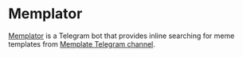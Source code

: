 # Memplator
[Memplator](t.me/memplatorbot) is a Telegram bot that provides inline searching for meme templates from [Memplate Telegram channel](https://t.me/memplate).
